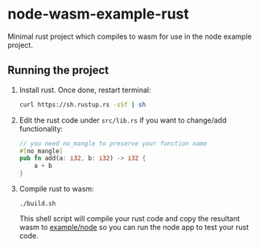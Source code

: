 # node-wasm-example-rust

Minimal rust project which compiles to wasm for use in the node example project. 

## Running the project

1. Install rust. Once done, restart terminal:

    ```bash
    curl https://sh.rustup.rs -sSf | sh
    ```
   
2. Edit the rust code under `src/lib.rs` if you want to change/add functionality:

    ```rust
    // you need no_mangle to preserve your function name
    #[no_mangle]
    pub fn add(a: i32, b: i32) -> i32 {
        a + b
    }
    ```
    
3. Compile rust to wasm:

    ```
    ./build.sh
    ```
    
    This shell script will compile your rust code and copy the resultant wasm to 
    [example/node](https://github.com/yusinto/node-wasm/tree/master/example/node) 
    so you can run the node app to test your rust code.